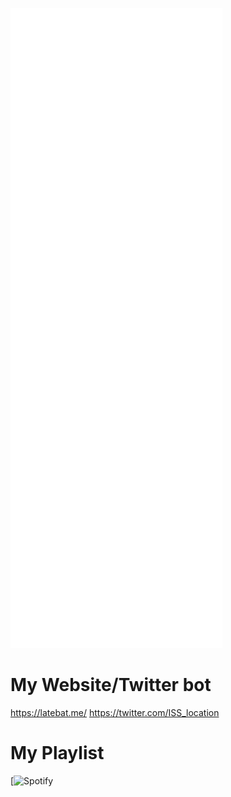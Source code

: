 ![metrics](github-metrics.svg)

# My Website/Twitter bot
https://latebat.me/
https://twitter.com/ISS_location

# My Playlist
[![Spotify](https://open.spotify.com/playlist/1Do90R5QGlrAjjdm1Ua4tf)
